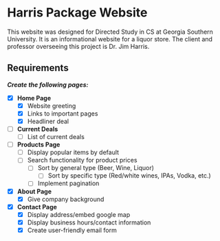 # Harris Package Website
This website was designed for Directed Study in CS at Georgia Southern University. 
It is an informational website for a liquor store. The client and professor overseeing 
this project is Dr. Jim Harris.

## Requirements
***Create the following pages:***  
  
- [x] **Home Page**  
    - [x] Website greeting
    - [x] Links to important pages
    - [x] Headliner deal
  
- [ ] **Current Deals**
    - [ ] List of current deals
  
- [ ] **Products Page**
    - [ ] Display popular items by default
    - [ ] Search functionality for product prices
        - [ ] Sort by general type (Beer, Wine, Liquor)
            - [ ] Sort by specific type (Red/white wines, IPAs, Vodka, etc.)
        - [ ] Implement pagination
  
- [x] **About Page**
    - [x] Give company background
  
- [x] **Contact Page**
    - [x] Display address/embed google map
    - [x] Display business hours/contact information
    - [x] Create user-friendly email form
